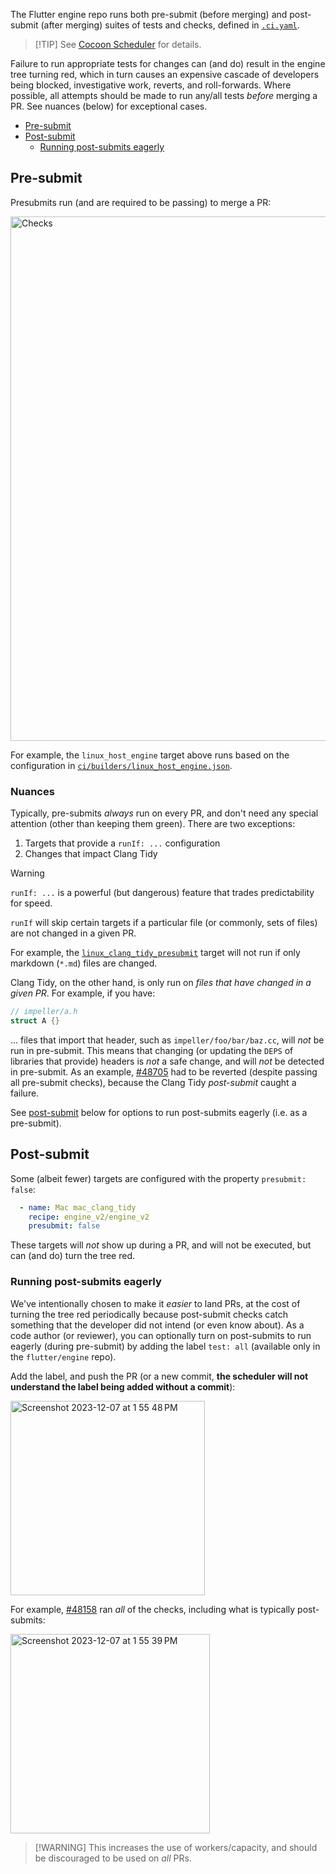 The Flutter engine repo runs both pre-submit (before merging) and post-submit
(after merging) suites of tests and checks, defined in
[`.ci.yaml`](https://github.com/flutter/flutter/blob/main/engine/src/flutter/.ci.yaml).

> [!TIP] See
> [Cocoon Scheduler](https://github.com/flutter/cocoon/blob/main/CI_YAML.md) for
> details.

Failure to run appropriate tests for changes can (and do) result in the engine
tree turning red, which in turn causes an expensive cascade of developers being
blocked, investigative work, reverts, and roll-forwards. Where possible, all
attempts should be made to run any/all tests _before_ merging a PR. See nuances
(below) for exceptional cases.

<!-- Github Wikis do not support an automatic index, sorry -->

- [Pre-submit](#pre-submit)
- [Post-submit](#post-submit)
  - [Running post-submits eagerly](#running-post-submits-eagerly)

## Pre-submit

Presubmits run (and are required to be passing) to merge a PR:

<img width="839" alt="Checks" src="https://github.com/flutter/flutter/assets/168174/dff8e2b4-2a71-4929-b163-2ac437675380">

<p>

For example, the `linux_host_engine` target above runs based on the
configuration in
[`ci/builders/linux_host_engine.json`](https://github.com/flutter/engine/blob/458956228dad9837956aeb78b2988879e764a0b2/ci/builders/linux_host_engine.json).

### Nuances

Typically, pre-submits _always_ run on every PR, and don't need any special
attention (other than keeping them green). There are two exceptions:

1. Targets that provide a `runIf: ...` configuration
1. Changes that impact Clang Tidy

> [!WARNING]
>
> `runIf: ...` is a powerful (but dangerous) feature that trades predictability
> for speed.
>
> `runIf` will skip certain targets if a particular file (or commonly, sets of
> files) are not changed in a given PR.
>
> For example, the
> [`linux_clang_tidy_presubmit`](https://github.com/flutter/engine/blob/991676f3bc9482eaaeb3764b6b835f0e3ff8b3c5/.ci.yaml#L219-L235)
> target will not run if only markdown (`*.md`) files are changed.

Clang Tidy, on the other hand, is only run on _files that have changed in a
given PR_. For example, if you have:

```h
// impeller/a.h
struct A {}
```

... files that import that header, such as `impeller/foo/bar/baz.cc`, will _not_
be run in pre-submit. This means that changing (or updating the `DEPS` of
libraries that provide) headers is _not_ a safe change, and will _not_ be
detected in pre-submit. As an example,
[#48705](https://github.com/flutter/engine/pull/48705) had to be reverted
(despite passing all pre-submit checks), because the Clang Tidy _post-submit_
caught a failure.

See [post-submit](#post-submit) below for options to run post-submits eagerly
(i.e. as a pre-submit).

## Post-submit

Some (albeit fewer) targets are configured with the property `presubmit: false`:

```yaml
  - name: Mac mac_clang_tidy
    recipe: engine_v2/engine_v2
    presubmit: false
```

These targets will _not_ show up during a PR, and will not be executed, but can
(and do) turn the tree red.

### Running post-submits eagerly

We've intentionally chosen to make it _easier_ to land PRs, at the cost of
turning the tree red periodically because post-submit checks catch something
that the developer did not intend (or even know about). As a code author (or
reviewer), you can optionally turn on post-submits to run eagerly (during
pre-submit) by adding the label `test: all` (available only in the
`flutter/engine` repo).

Add the label, and push the PR (or a new commit, **the scheduler will not
understand the label being added without a commit**):

<img width="311" alt="Screenshot 2023-12-07 at 1 55 48 PM" src="https://github.com/flutter/flutter/assets/168174/9a4d88b8-8e67-4e96-805a-adb21f06a4c2">

<p>

For example, [#48158](https://github.com/flutter/engine/pull/48158) ran _all_ of
the checks, including what is typically post-submits:

<img width="319" alt="Screenshot 2023-12-07 at 1 55 39 PM" src="https://github.com/flutter/flutter/assets/168174/67abd263-c516-4240-b82b-a9b691543951">

<p>

> [!WARNING] This increases the use of workers/capacity, and should be
> discouraged to be used on _all_ PRs.
